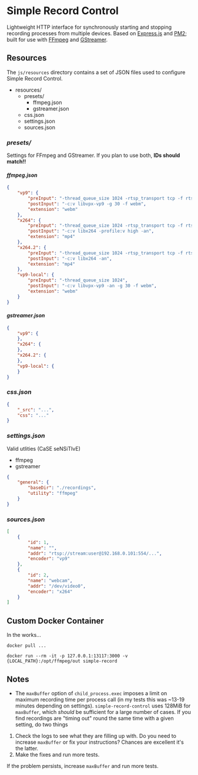 # Simple Record Control
Lightweight HTTP interface for synchronously starting and stopping recording processes from multiple devices. Based on [Express.js](https://expressjs.com/) and [PM2](http://pm2.keymetrics.io/); built for use with [FFmpeg](https://ffmpeg.org/) and [GStreamer](https://gstreamer.freedesktop.org/).

## Resources
The `js/resources` directory contains a set of JSON files used to configure Simple Record Control.

- resources/
    - presets/
        - ffmpeg.json
        - gstreamer.json
    - css.json
    - settings.json
    - sources.json

### *presets/*
Settings for FFmpeg and GStreamer. If you plan to use both, **IDs should match!!**

#### *ffmpeg.json*
```json
{
    "vp9": {
        "preInput": "-thread_queue_size 1024 -rtsp_transport tcp -f rtsp -r 25",
        "postInput": "-c:v libvpx-vp9 -g 30 -f webm",
        "extension": "webm"
    },
    "x264": {
        "preInput": "-thread_queue_size 1024 -rtsp_transport tcp -f rtsp -r 25",
        "postInput": "-c:v libx264 -profile:v high -an",
        "extension": "mp4"
    },
    "x264.2": {
        "preInput": "-thread_queue_size 1024 -rtsp_transport tcp -f rtsp",
        "postInput": "-c:v libx264 -an",
        "extension": "mp4"
    },
    "vp9-local": {
        "preInput": "-thread_queue_size 1024",
        "postInput": "-c:v libvpx-vp9 -an -g 30 -f webm",
        "extension": "webm"
    }
}
```

#### *gstreamer.json*
```json
{
    "vp9": {
    },
    "x264": {
    },
    "x264.2": {
    },
    "vp9-local": {
    }
}
```

### *css.json*
```json
{
    "_src": "...",
    "css": "..."
}
```

### *settings.json*
Valid utlities (CaSE seNSiTIvE)
- ffmpeg
- gstreamer

```json
{
    "general": {
        "baseDir": "./recordings",
        "utility": "ffmpeg"
    }
}
```

### *sources.json*
```json
[
    {
        "id": 1,
        "name": "",
        "addr": "rtsp://stream:user@192.168.0.101:554/...",
        "encoder": "vp9"
    },
    {
        "id": 2,
        "name": "webcam",
        "addr": "/dev/video0",
        "encoder": "x264"
    }
]
```

## Custom Docker Container
In the works...
```docker
docker pull ...

docker run --rm -it -p 127.0.0.1:13117:3000 -v {LOCAL_PATH}:/opt/ffmpeg/out simple-record
```

## Notes
- The `maxBuffer` option of `child_process.exec` imposes a limit on maximum recording time per process call (in my tests this was ~13-19 minutes depending on settings). `simple-record-control` uses 128MiB for `maxBuffer`, which *should* be sufficient for a large number of cases. If you find recordings are "timing out" round the same time with a given setting, do two things

1. Check the logs to see what they are filling up with. Do you need to increase `maxBuffer` or fix your instructions? Chances are excellent it's the latter.
2. Make the fixes and run more tests.

If the problem persists, increase `maxBuffer` and run more tests.